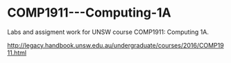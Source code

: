 # COMP1911---Computing-1A
 Labs and assigment work for UNSW course COMP1911: Computing 1A.
 
 http://legacy.handbook.unsw.edu.au/undergraduate/courses/2016/COMP1911.html
